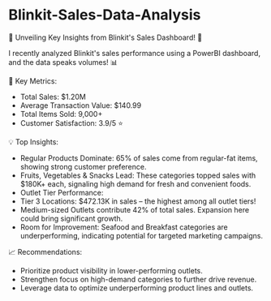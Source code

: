 # Blinkit-Sales-Data-Analysis
🚀 Unveiling Key Insights from Blinkit's Sales Dashboard! 🚀

I recently analyzed Blinkit's sales performance using a PowerBI dashboard, and the data speaks volumes! 📊

🔑 Key Metrics:
- Total Sales: $1.20M
- Average Transaction Value: $140.99
- Total Items Sold: 9,000+
- Customer Satisfaction: 3.9/5 ⭐

💡 Top Insights:
- Regular Products Dominate: 65% of sales come from regular-fat items, showing strong customer preference.
- Fruits, Vegetables & Snacks Lead: These categories topped sales with $180K+ each, signaling high demand for fresh and convenient foods.
- Outlet Tier Performance:
 - Tier 3 Locations: $472.13K in sales – the highest among all outlet tiers!
 - Medium-sized Outlets contribute 42% of total sales. Expansion here could bring significant growth.
- Room for Improvement: Seafood and Breakfast categories are underperforming, indicating potential for targeted marketing campaigns.

📈 Recommendations:
- Prioritize product visibility in lower-performing outlets.
- Strengthen focus on high-demand categories to further drive revenue.
- Leverage data to optimize underperforming product lines and outlets.
